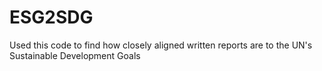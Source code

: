 # ESG2SDG

Used this code to find how closely aligned written reports are to the UN's Sustainable Development Goals
